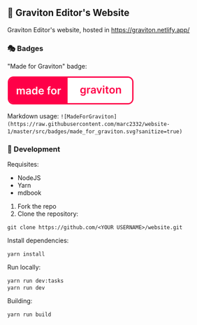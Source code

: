 ## 🎡 Graviton Editor's Website
Graviton Editor's website, hosted in https://graviton.netlify.app/

### 🎭 Badges

"Made for Graviton" badge:

![made_for_graviton](src/badges/made_for_graviton.svg)

Markdown usage:
```![MadeForGraviton](https://raw.githubusercontent.com/marc2332/website-1/master/src/badges/made_for_graviton.svg?sanitize=true)```

### 🥽 Development

Requisites:
- NodeJS
- Yarn
- mdbook

1. Fork the repo
2. Clone the repository:
```
git clone https://github.com/<YOUR USERNAME>/website.git
```

Install dependencies:
```
yarn install
```

Run locally:
```
yarn run dev:tasks
yarn run dev
```

Building:
```
yarn run build
```
